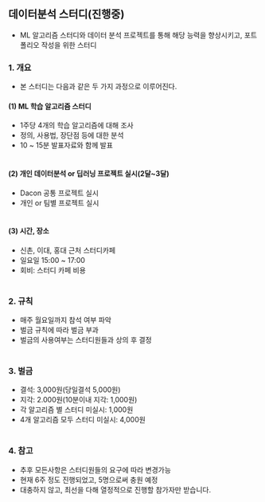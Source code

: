 ## 데이터분석 스터디(진행중)
- ML 알고리즘 스터디와 데이터 분석 프로젝트를 통해 해당 능력을 향상시키고, 포트폴리오 작성을 위한 스터디<br>

### 1. 개요
- 본 스터디는 다음과 같은 두 가지 과정으로 이루어진다.
#### (1) ML 학습 알고리즘 스터디
- 1주당 4개의 학습 알고리즘에 대해 조사
- 정의, 사용법, 장단점 등에 대한 분석
- 10 ~ 15분 발표자료와 함께 발표<br><br>
#### (2) 개인 데이터분석 or 딥러닝 프로젝트 실시(2달~3달)
- Dacon 공통 프로젝트 실시
- 개인 or 팀별 프로젝트 실시<br><br>
#### (3) 시간, 장소
- 신촌, 이대, 홍대 근처 스터디카페
- 일요일 15:00 ~ 17:00
- 회비: 스터디 카페 비용<br><br>

### 2. 규칙
- 매주 월요일까지 참석 여부 파악
- 벌금 규칙에 따라 벌금 부과
- 벌금의 사용여부는 스터디원들과 상의 후 결정 <br><br>

### 3. 벌금
- 결석: 3,000원(당일결석 5,000원)
- 지각: 2.000원(10분이내 지각: 1,000원)
- 각 알고리즘 별 스터디 미실시: 1,000원
- 4개 알고리즘 모두 스터디 미실시: 4,000원<br><br>

### 4. 참고
- 추후 모든사항은 스터디원들의 요구에 따라 변경가능
- 현재 6주 정도 진행되었고, 5명으로써 충원 예정
- 대충하지 않고, 최선을 다해 열정적으로 진행할 참가자만 받습니다.

